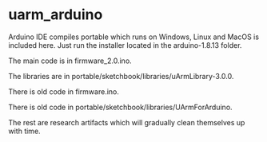 # uarm_arduino

Arduino IDE compiles portable which runs on Windows, Linux and MacOS is included here. Just run the installer located in the arduino-1.8.13 folder.

The main code is in firmware_2.0.ino.

The libraries are in portable/sketchbook/libraries/uArmLibrary-3.0.0.

There is old code in firmware.ino.

There is old code in portable/sketchbook/libraries/UArmForArduino.

The rest are research artifacts which will gradually clean themselves up with time.

